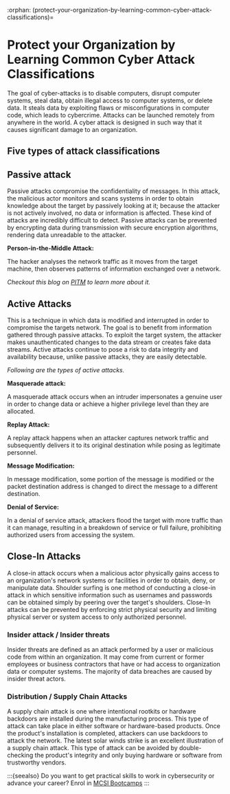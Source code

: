 :orphan:
(protect-your-organization-by-learning-common-cyber-attack-classifications)=

# Protect your Organization by Learning Common Cyber Attack Classifications

The goal of cyber-attacks is to disable computers, disrupt computer systems, steal data, obtain illegal access to computer systems, or delete data. It steals data by exploiting flaws or misconfigurations in computer code, which leads to cybercrime. Attacks can be launched remotely from anywhere in the world. A cyber attack is designed in such way that it causes significant damage to an organization.

## Five types of attack classifications

## Passive attack

Passive attacks compromise the confidentiality of messages. In this attack, the malicious actor monitors and scans systems in order to obtain knowledge about the target by passively looking at it; because the attacker is not actively involved, no data or information is affected. These kind of attacks are incredibly difficult to detect. Passive attacks can be prevented by encrypting data during transmission with secure encryption algorithms, rendering data unreadable to the attacker.

**Person-in-the-Middle Attack:**

The hacker analyses the network traffic as it moves from the target machine, then observes patterns of information exchanged over a network.

_Checkout this blog on [PITM](https://blog.mosse-institute.com/concepts/2022/04/27/person-in-the-middle-attack.html) to learn more about it._

## Active Attacks

This is a technique in which data is modified and interrupted in order to compromise the targets network. The goal is to benefit from information gathered through passive attacks. To exploit the target system, the attacker makes unauthenticated changes to the data stream or creates fake data streams. Active attacks continue to pose a risk to data integrity and availability because, unlike passive attacks, they are easily detectable.

_Following are the types of active attacks._

**Masquerade attack:**

A masquerade attack occurs when an intruder impersonates a genuine user in order to change data or achieve a higher privilege level than they are allocated.

**Replay Attack:**

A replay attack happens when an attacker captures network traffic and subsequently delivers it to its original destination while posing as legitimate personnel.

**Message Modification:**

In message modification, some portion of the message is modified or the packet destination address is changed to direct the message to a different destination.

**Denial of Service:**

In a denial of service attack, attackers flood the target with more traffic than it can manage, resulting in a breakdown of service or full failure, prohibiting authorized users from accessing the system.

## Close-In Attacks

A close-in attack occurs when a malicious actor physically gains access to an organization's network systems or facilities in order to obtain, deny, or manipulate data. Shoulder surfing is one method of conducting a close-in attack in which sensitive information such as usernames and passwords can be obtained simply by peering over the target's shoulders. Close-In attacks can be prevented by enforcing strict physical security and limiting physical server or system access to only authorized personnel.

### Insider attack / Insider threats

Insider threats are defined as an attack performed by a user or malicious code from within an organization. It may come from current or former employees or business contractors that have or had access to organization data or computer systems. The majority of data breaches are caused by insider threat actors.

### Distribution / Supply Chain Attacks

A supply chain attack is one where intentional rootkits or hardware backdoors are installed during the manufacturing process. This type of attack can take place in either software or hardware-based products. Once the product's installation is completed, attackers can use backdoors to attack the network. The latest solar winds strike is an excellent illustration of a supply chain attack. This type of attack can be avoided by double-checking the product's integrity and only buying hardware or software from trustworthy vendors.

:::{seealso}
Do you want to get practical skills to work in cybersecurity or advance your career? Enrol in [MCSI Bootcamps](https://www.mosse-institute.com/bootcamps.html)
:::
